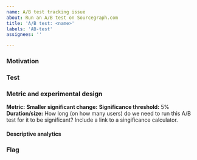 ```yaml
---
name: A/B test tracking issue
about: Run an A/B test on Sourcegraph.com
title: 'A/B test: <name>'
labels: 'AB-test'
assignees: ''

---
```


### Motivation
  
<!-- What user problem are we trying to solve with the A/B test? What uncertainty are we trying to lift? -->

### Test

<!-- What will be test? What will be the control, and what version(s) will we test? -->
  
### Metric and experimental design
  
**Metric:** <!-- What metric are we measuring success with? -->
**Smaller significant change:** <!-- What metric change would validate the test? If <metric> reaches at least xx (+yy%), the proposed version will be signinificantly better? -->
**Significance threshold:** 5% <!-- Default to 5% -->
**Duration/size:** How long (on how many users) do we need to run this A/B test for it to be significant? Include a link to a singificance calculator.
  
  
#### Descriptive analytics

<!-- What other analytics will you leverage to understand the test? (Note that only one metric should be used for success) -->
  
### Flag

<!-- What's the name of the feature flag for this test? Also create an `AB-test/<nameOfFlag>` label to tag releated issues -->
